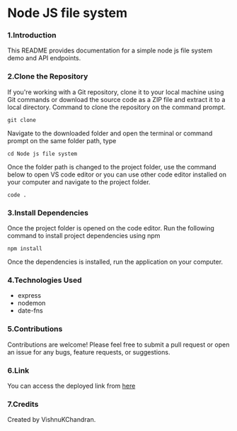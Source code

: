 # Node JS file system

### 1.Introduction

This README provides documentation for a simple node js file system demo and API endpoints.

### 2.Clone the Repository

If you're working with a Git repository, clone it to your local machine using Git commands or download the source code as a ZIP file and extract it to a local directory. Command to clone the repository on the command prompt.

```
git clone 
```

Navigate to the downloaded folder and open the terminal or command prompt on the same folder path, type

```
cd Node js file system
```

Once the folder path is changed to the project folder, use the command below to open VS code editor or you can use other code editor installed on your computer and navigate to the project folder.

```
code .
```

### 3.Install Dependencies

Once the project folder is opened on the code editor. Run the following command to install project dependencies using npm

```
npm install
```

Once the dependencies is installed, run the application on your computer.

### 4.Technologies Used

- express
- nodemon
- date-fns

### 5.Contributions

Contributions are welcome! Please feel free to submit a pull request or open an issue for any bugs, feature requests, or suggestions.

### 6.Link

You can access the deployed link from [here]()

### 7.Credits

Created by VishnuKChandran.